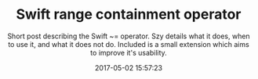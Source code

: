 ---
title: "Swift range containment operator"
subtitle: "Short post describing the Swift ~= operator. Szy details what it does, when to use it, and what it does not do. Included is a small extension which aims to improve it's usability."
tags: ["operators"]
link: "https://medium.com/@nahive/swift-range-containment-operator-3ba838fb8487"
date: "2017-05-02 15:57:23"
---